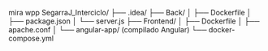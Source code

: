 mira wpp
SegarraJ_Interciclo/
├── .idea/
├── Back/
│   ├── Dockerfile
│   ├── package.json
│   └── server.js
├── Frontend/
│   ├── Dockerfile
│   ├── apache.conf
│   └── angular-app/    (compilado Angular)
└── docker-compose.yml
